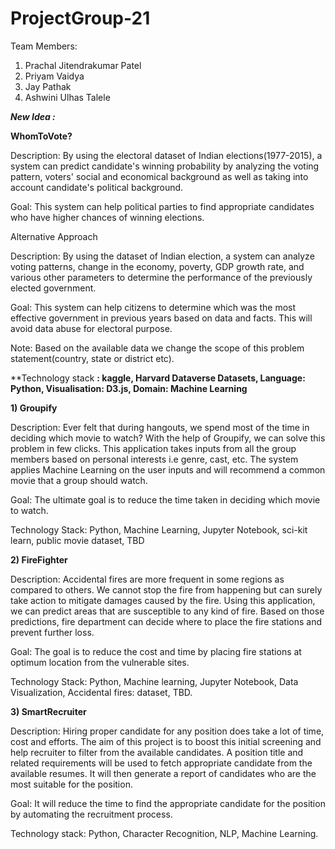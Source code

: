 # ProjectGroup-21

Team Members:
1. Prachal Jitendrakumar Patel
2. Priyam Vaidya
3. Jay Pathak
4. Ashwini Ulhas Talele


***New Idea :***

**WhomToVote?**

Description: By using the electoral dataset of Indian elections(1977-2015), a system can predict candidate's winning probability by analyzing the voting pattern, voters' social and economical background as well as taking into account candidate's political background.

Goal: This system can help political parties to find appropriate candidates who have higher chances of winning elections.

Alternative Approach

Description: By using the dataset of Indian election, a system can analyze voting patterns, change in the economy, poverty, GDP growth rate, and various other parameters to determine the performance of the previously elected government.

Goal: This system can help citizens to determine which was the most effective government in previous years based on data and facts. This will avoid data abuse for electoral purpose.

Note: Based on the available data we change the scope of this problem statement(country, state or district etc).

**Technology stack **: kaggle, Harvard Dataverse Datasets, Language: Python, Visualisation: D3.js, Domain: Machine Learning**

**1) Groupify**

Description:
Ever felt that during hangouts, we spend most of the time in deciding which movie to watch? With the help of Groupify, we   can solve this problem in few clicks. This application takes inputs from all the group members based on personal interests   i.e genre, cast, etc. The system applies Machine Learning on the user inputs and will recommend a common movie that a group should watch.

Goal:
The ultimate goal is to reduce the time taken in deciding which movie to watch.

Technology Stack:
Python, Machine Learning, Jupyter Notebook, sci-kit learn, public movie dataset, TBD

**2) FireFighter**

Description:
Accidental fires are more frequent in some regions as compared to others. We cannot stop the fire from happening but can      surely take action to mitigate damages caused by the fire. Using this application, we can predict areas that are susceptible to any kind of fire. Based on those predictions, fire department can decide where to place the fire stations and prevent     further loss.

Goal:
The goal is to reduce the cost and time by placing fire stations at optimum location from the vulnerable sites.

Technology Stack:
Python, Machine learning, Jupyter Notebook, Data Visualization, Accidental fires: dataset, TBD.

**3) SmartRecruiter**

Description:
Hiring proper candidate for any position does take a lot of time, cost and efforts. The aim of this project is to boost        this   initial screening and help recruiter to filter from the available candidates. A position title and related requirements will   be used to fetch appropriate candidate from the available resumes. It will then generate a report of candidates who are the most suitable for the position.

Goal:
It will reduce the time to find the appropriate candidate for the position by automating the recruitment process.

Technology stack:
Python, Character Recognition, NLP, Machine Learning.


